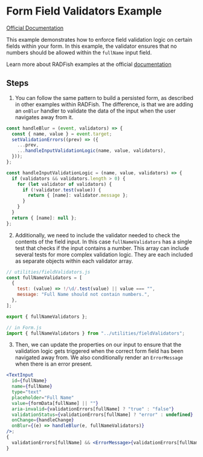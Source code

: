 # Form Field Validators Example

[Official Documentation](https://nmfs-radfish.github.io/documentation/)

This example demonstrates how to enforce field validation logic on certain fields within your form. In this example, the validator ensures that no numbers should be allowed within the `fullName` input field.

Learn more about RADFish examples at the official [documentation](https://nmfs-radfish.github.io/documentation/docs/building-your-application/templates_examples)

## Steps

1. You can follow the same pattern to build a persisted form, as described in other examples within RADFish. The difference, is that we are adding an `onBlur` handler to validate the data of the input when the user navigates away from it.

```jsx
const handleBlur = (event, validators) => {
  const { name, value } = event.target;
  setValidationErrors((prev) => ({
    ...prev,
    ...handleInputValidationLogic(name, value, validators),
  }));
};

const handleInputValidationLogic = (name, value, validators) => {
  if (validators && validators.length > 0) {
    for (let validator of validators) {
      if (!validator.test(value)) {
        return { [name]: validator.message };
      }
    }
  }
  return { [name]: null };
};
```

2. Additionally, we need to include the validator needed to check the contents of the field input. In this case `fullNameValidators` has a single test that checks if the input contains a number. This array can include several tests for more complex validation logic. They are each included as separate objects within each validator array.

```jsx
// utilities/fieldValidators.js
const fullNameValidators = [
  {
    test: (value) => !/\d/.test(value) || value === "",
    message: "Full Name should not contain numbers.",
  },
];

export { fullNameValidators };

// in Form.js
import { fullNameValidators } from "../utilities/fieldValidators";
```

3. Then, we can update the properties on our input to ensure that the validation logic gets triggered when the correct form field has been navigated away from. We also conditionally render an `ErrorMessage` when there is an error present.

```jsx
<TextInput
  id={fullName}
  name={fullName}
  type="text"
  placeholder="Full Name"
  value={formData[fullName] || ""}
  aria-invalid={validationErrors[fullName] ? "true" : "false"}
  validationStatus={validationErrors[fullName] ? "error" : undefined}
  onChange={handleChange}
  onBlur={(e) => handleBlur(e, fullNameValidators)}
/>;
{
  validationErrors[fullName] && <ErrorMessage>{validationErrors[fullName]}</ErrorMessage>;
}
```
